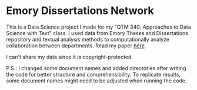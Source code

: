 # Emory Dissertations Network
This is a Data Science project I made for my "QTM 340: Approaches to Data Science with Text" class. I used data from Emory Theses and Dissertations repository and textual analysis methods to computationally analyze collaboration between departments. Read my paper [here](Project_Paper.pdf).

I can't share my data since it is copyright-protected.

P.S.: I changed some document names and added directories after writing the code for better structure and comprehensibility. To replicate results, some document names might need to be adjusted when running the code.



